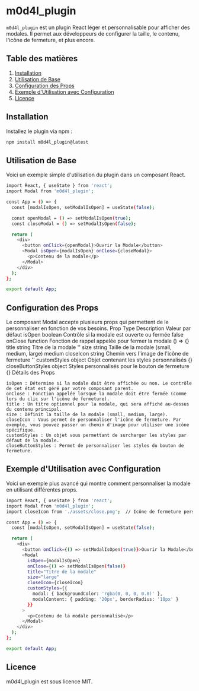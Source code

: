 # m0d4l_plugin

`m0d4l_plugin` est un plugin React léger et personnalisable pour afficher des modales. Il permet aux développeurs de configurer la taille, le contenu, l'icône de fermeture, et plus encore.

## Table des matières

1. [Installation](#installation)
2. [Utilisation de Base](#utilisation-de-base)
3. [Configuration des Props](#configuration-des-props)
4. [Exemple d'Utilisation avec Configuration](#exemple-dutilisation-avec-configuration)
5. [Licence](#licence)

## Installation

Installez le plugin via npm :

```bash
npm install m0d4l_plugin@latest
```

## Utilisation de Base

Voici un exemple simple d'utilisation du plugin dans un composant React.

```bash
import React, { useState } from 'react';
import Modal from 'm0d4l_plugin';

const App = () => {
  const [modalIsOpen, setModalIsOpen] = useState(false);

  const openModal = () => setModalIsOpen(true);
  const closeModal = () => setModalIsOpen(false);

  return (
    <div>
      <button onClick={openModal}>Ouvrir la Modale</button>
      <Modal isOpen={modalIsOpen} onClose={closeModal}>
        <p>Contenu de la modale</p>
      </Modal>
    </div>
  );
};

export default App;
```

## Configuration des Props

Le composant Modal accepte plusieurs props qui permettent de le personnaliser en fonction de vos besoins.
Prop	Type	Description	Valeur par défaut
isOpen	boolean	Contrôle si la modale est ouverte ou fermée	false
onClose	function	Fonction de rappel appelée pour fermer la modale	() => {}
title	string	Titre de la modale	''
size	string	Taille de la modale (small, medium, large)	medium
closeIcon	string	Chemin vers l'image de l'icône de fermeture	''
customStyles	object	Objet contenant les styles personnalisés	{}
closeButtonStyles	object	Styles personnalisés pour le bouton de fermeture	{}
Détails des Props

    isOpen : Détermine si la modale doit être affichée ou non. Le contrôle de cet état est géré par votre composant parent.
    onClose : Fonction appelée lorsque la modale doit être fermée (comme lors du clic sur l'icône de fermeture).
    title : Un titre optionnel pour la modale, qui sera affiché au-dessus du contenu principal.
    size : Définit la taille de la modale (small, medium, large).
    closeIcon : Vous permet de personnaliser l'icône de fermeture. Par exemple, vous pouvez passer un chemin d'image pour utiliser une icône spécifique.
    customStyles : Un objet vous permettant de surcharger les styles par défaut de la modale.
    closeButtonStyles : Permet de personnaliser les styles du bouton de fermeture.

## Exemple d'Utilisation avec Configuration

Voici un exemple plus avancé qui montre comment personnaliser la modale en utilisant différentes props.

```bash
import React, { useState } from 'react';
import Modal from 'm0d4l_plugin';
import closeIcon from './assets/close.png';  // Icône de fermeture personnalisée

const App = () => {
  const [modalIsOpen, setModalIsOpen] = useState(false);

  return (
    <div>
      <button onClick={() => setModalIsOpen(true)}>Ouvrir la Modale</button>
      <Modal
        isOpen={modalIsOpen}
        onClose={() => setModalIsOpen(false)}
        title="Titre de la modale"
        size="large"
        closeIcon={closeIcon}
        customStyles={{
          modal: { backgroundColor: 'rgba(0, 0, 0, 0.8)' },
          modalContent: { padding: '20px', borderRadius: '10px' }
        }}
      >
        <p>Contenu de la modale personnalisé</p>
      </Modal>
    </div>
  );
};

export default App;
```

## Licence

m0d4l_plugin est sous licence MIT.